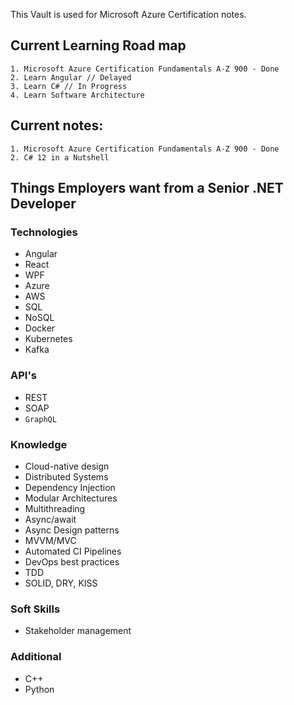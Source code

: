 This Vault is used for Microsoft Azure Certification notes.

## Current Learning Road map
	1. Microsoft Azure Certification Fundamentals A-Z 900 - Done
	2. Learn Angular // Delayed
	3. Learn C# // In Progress
	4. Learn Software Architecture
## Current notes:
	1. Microsoft Azure Certification Fundamentals A-Z 900 - Done
	2. C# 12 in a Nutshell


## Things Employers want from a Senior .NET Developer


### Technologies
- Angular
- React
- WPF
- Azure
- AWS
- SQL
- NoSQL
- Docker
- Kubernetes
- Kafka

### API's
- REST
- SOAP
- `GraphQL`

### Knowledge
- Cloud-native design
- Distributed Systems
- Dependency Injection
- Modular Architectures
- Multithreading
- Async/await
- Async Design patterns
- MVVM/MVC
- Automated CI Pipelines
- DevOps best practices
- TDD
- SOLID, DRY, KISS

### Soft Skills
- Stakeholder management

### Additional
- C++
- Python